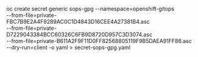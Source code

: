 oc create secret generic sops-gpg --namespace=openshift-gitops \
--from-file=private-FBC7B9E2A4F9289AC0C1D4843D16CEE4A27381B4.asc \
--from-file=private-D7229043384BCC60326C6FB9D8720D957C3D3074.asc \
--from-file=private-B611A2F9F11D0FF82568805119F9B5DAEA91FF86.asc \
--dry-run=client -o yaml > secret-sops-gpg.yaml
